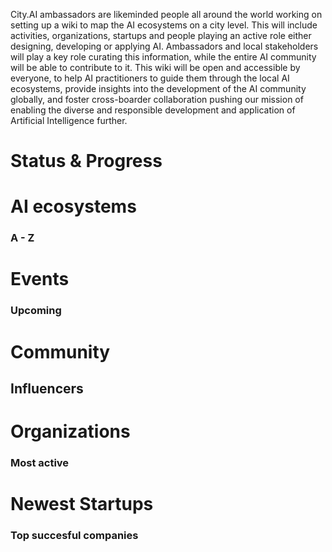 <!-- TITLE: AI WIKI -->
<!-- SUBTITLE: Navigation -->

<p>City.AI ambassadors are likeminded people all around the world working on setting up a wiki to map the AI ecosystems on a city level. This will include activities, organizations, startups and people playing an active role either designing, developing or applying AI. Ambassadors and local stakeholders will play a key role curating this information, while the entire AI community will be able to contribute to it. This wiki will be open and accessible by everyone, to help AI practitioners to guide them through the local AI ecosystems, provide insights into the development of the AI community globally, and foster cross-boarder collaboration pushing our mission of enabling the diverse and responsible development and application of Artificial Intelligence further.
</p>

# Status <span>&</span> Progress
<div class=status>

</div>

# AI ecosystems
### A - Z


# Events
### Upcoming
<div class=events>

</div>

# Community
## Influencers
<div class=influencers>

</div>

# Organizations
### Most active
<div class=organizations>

</div>

# Newest Startups
### Top succesful companies
<div class=startups>

</div>


